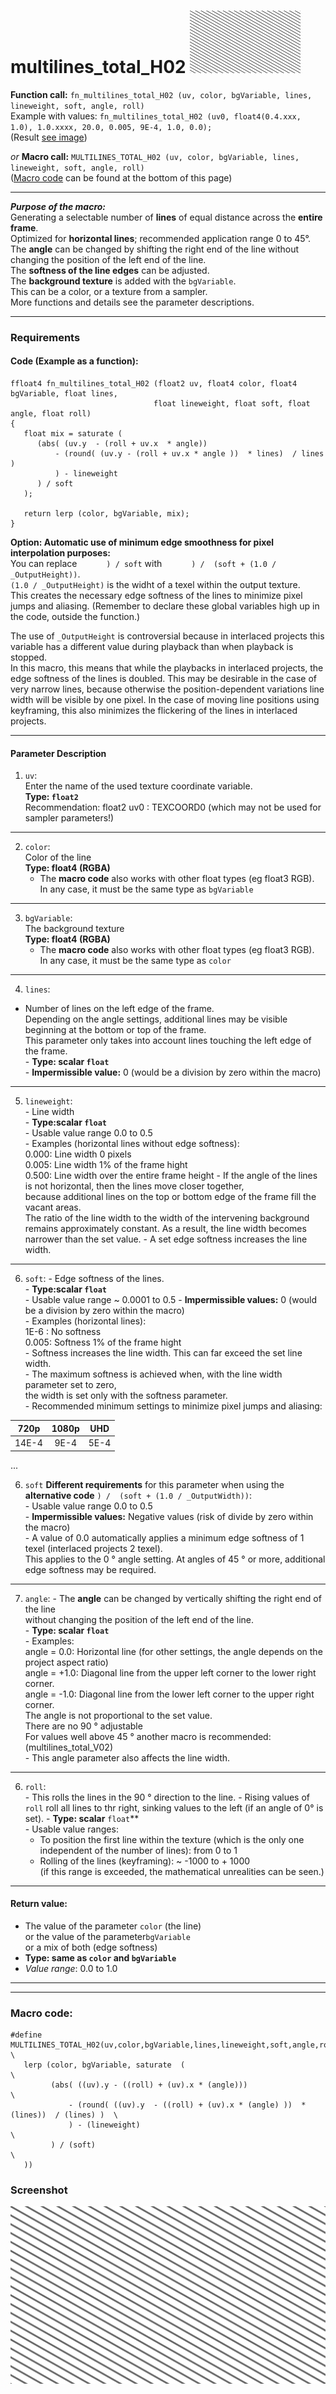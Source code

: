 # multilines_total_H02  [![](images/multilines_total_H02-thumbnail.png)](images/multilines_total_H02.png)

**Function call:** `fn_multilines_total_H02 (uv, color, bgVariable, lines, lineweight, soft, angle, roll)`  
Example with values: `fn_multilines_total_H02 (uv0, float4(0.4.xxx, 1.0), 1.0.xxxx, 20.0, 0.005, 9E-4, 1.0, 0.0);`  
(Result [see image](images/multilines_total_H02.png))  

*or* **Macro call:** `MULTILINES_TOTAL_H02 (uv, color, bgVariable, lines, lineweight, soft, angle, roll)`  
  ([Macro code](#macro-code) can be found at the bottom of this page)

---

***Purpose of the macro:***  
Generating a selectable number of **lines** of equal distance across the **entire frame**.  
Optimized for **horizontal lines**; recommended application range 0 to 45°.  
The **angle** can be changed by shifting the right end of the line without changing the position of the left end of the line.  
The **softness of the line edges** can be adjusted.  
The **background texture** is added with the `bgVariable`.  
This can be a color, or a texture from a sampler.  
More functions and details see the parameter descriptions.


---

### Requirements

#### Code (Example as a function):
```` Code
ffloat4 fn_multilines_total_H02 (float2 uv, float4 color, float4 bgVariable, float lines,
                                float lineweight, float soft, float angle, float roll)
{ 
   float mix = saturate (
      (abs( (uv.y  - (roll + uv.x  * angle))
          - (round( (uv.y - (roll + uv.x * angle ))  * lines)  / lines )
          ) - lineweight
      ) / soft
   );
  
   return lerp (color, bgVariable, mix);
}
````   
**Option: Automatic use of minimum edge smoothness for pixel interpolation purposes:**  
You can replace `      ) / soft` with `      ) /  (soft + (1.0 / _OutputHeight))`.  
`(1.0 / _OutputHeight)` is the widht of a texel within the output texture.  
This creates the necessary edge softness of the lines to minimize pixel jumps and aliasing.
(Remember to declare these global variables high up in the code, outside the function.)  

The use of `_OutputHeight` is controversial because in interlaced projects this variable has a different value
during playback than when playback is stopped.  
In this macro, this means that while the playbacks in interlaced projects, the edge softness of the lines is doubled.
This may be desirable in the case of very narrow lines, because otherwise the position-dependent variations line width
will be visible by one pixel. In the case of moving line positions using keyframing, this also minimizes the flickering
of the lines in interlaced projects.


---

#### Parameter Description  
  
   1. `uv`:  
     Enter the name of the used texture coordinate variable.  
     **Type: `float2`**  
     Recommendation: float2 uv0 : TEXCOORD0   (which may not be used for sampler parameters!)

---

  
   2. `color`:  
     Color of the line  
     **Type: float4 (RGBA)**  
        - The **macro code** also works with other float types (eg float3 RGB).  
          In any case, it must be the same type as `bgVariable`  
  
---

   3. `bgVariable`:  
     The background texture  
     **Type: float4 (RGBA)**  
        - The **macro code** also works with other float types (eg float3 RGB).  
          In any case, it must be the same type as `color`  
       
---

   4. `lines`:  
   - Number of lines on the left edge of the frame.  
     Depending on the angle settings, additional lines may be visible beginning at the bottom or top of the frame.  
     This parameter only takes into account lines touching the left edge of the frame.  
    - **Type: scalar `float`**  
    - **Impermissible value:** 0 (would be a division by zero within the macro)  

---

   5. `lineweight`:  
     - Line width  
     - **Type:scalar `float`**  
     - Usable value range 0.0 to 0.5  
     - Examples (horizontal lines without edge softness):  
       0.000:  Line width 0 pixels  
       0.005: Line width 1% of the frame hight  
       0.500: Line width over the entire frame height 
     - If the angle of the lines is not horizontal, then the lines move closer together,  
       because additional lines on the top or bottom edge of the frame fill the vacant areas.  
       The ratio of the line width to the width of the intervening background remains approximately constant. 
       As a result, the line width becomes narrower than the set value.
     - A set edge softness increases the line width.
         
---

   6. `soft`:
     - Edge softness of the lines.  
     - **Type:scalar `float`**  
     - Usable value range ~ 0.0001 to 0.5
     - **Impermissible values:** 0 (would be a division by zero within the macro)  
     - Examples (horizontal lines):  
       1E-6 : No softness  
       0.005: Softness 1% of the frame hight  
     - Softness increases the line width. This can far exceed the set line width.   
     - The maximum softness is achieved when, with the line width parameter set to zero,   
       the width is set only with the softness parameter.  
     - Recommended minimum settings to minimize pixel jumps and aliasing:


  |   720p |  1080p |  UHD  |
  |:------:|:------:|:-----:|
  | 14E-4  |  9E-4  | 5E-4  |

...
  
   6. `soft` **Different requirements** for this parameter when using the **alternative code** `) /  (soft + (1.0 / _OutputWidth))`:  
     - Usable value range 0.0 to 0.5  
     - **Impermissible values:** Negative values (risk of divide by zero within the macro)  
     - A value of 0.0 automatically applies a minimum edge softness of 1 texel (interlaced projects 2 texel).  
       This applies to the 0 ° angle setting. At angles of 45 ° or more, additional edge softness may be required.


---

  7. `angle`:
    - The **angle** can be changed by vertically shifting the right end of the line  
      without changing the position of the left end of the line.  
    - **Type: scalar `float`**  
    - Examples:  
      angle =  0.0: Horizontal line (for other settings, the angle depends on the project aspect ratio)  
      angle = +1.0: Diagonal line from the upper left corner to the lower right corner.  
      angle = -1.0: Diagonal line from the lower left corner to the upper right corner.  
      The angle is not proportional to the set value.  
      There are no 90 ° adjustable  
      For values well above 45 ° another macro is recommended: (multilines_total_V02)  
    - This angle parameter also affects the line width.  

---
   
   6. `roll`:  
     - This rolls the lines in the 90 ° direction to the line. 
     - Rising values of `roll` roll all lines to thr right, sinking values to the left (if an angle of 0° is set).
     - **Type: scalar** `float`**  
     - Usable value ranges:  
       - To position the first line within the texture (which is the only one independent of the number of lines): from 0 to 1  
       - Rolling of the lines (keyframing): ~ -1000 to + 1000  
         (if this range is exceeded, the mathematical unrealities can be seen.)  


---

 #### Return value:
   - The value of the parameter `color` (the line)  
      or the value of the parameter`bgVariable`  
      or a mix of both (edge softness)  
   - **Type: same as `color` and `bgVariable`**  
   - *Value range*: 0.0 to 1.0  

 
---
---


### Macro code:

```` Code
#define MULTILINES_TOTAL_H02(uv,color,bgVariable,lines,lineweight,soft,angle,roll)        \
   lerp (color, bgVariable, saturate  (                                                   \
         (abs( ((uv).y - ((roll) + (uv).x * (angle)))                                     \
             - (round( ((uv).y  - ((roll) + (uv).x * (angle) ))  * (lines))  / (lines) )  \
             ) - (lineweight)                                                             \
         ) / (soft)                                                                       \
   ))
````  


### Screenshot  
![](images/multilines_total_H02.png)
